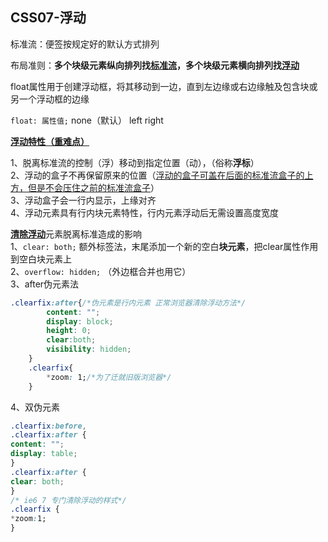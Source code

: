 ## CSS07-浮动

标准流：便签按规定好的默认方式排列

布局准则：**多个块级元素纵向排列找<u>标准流</u>，多个块级元素横向排列找<u>浮动</u>**

float属性用于创建浮动框，将其移动到一边，直到左边缘或右边缘触及包含块或另一个浮动框的边缘

`float: 属性值;` none（默认） left right

<u>**浮动特性（重难点）**</u>

1、脱离标准流的控制（浮）移动到指定位置（动），（俗称**浮标**）<br/>2、浮动的盒子不再保留原来的位置（<u>浮动的盒子可盖在后面的标准流盒子的上方，但是不会压住之前的标准流盒子</u>）<br/>3、浮动盒子会一行内显示，上缘对齐<br/>4、浮动元素具有行内块元素特性，行内元素浮动后无需设置高度宽度

<u>**清除浮动**</u>元素脱离标准造成的影响<br />1、`clear: both;` 额外标签法，末尾添加一个新的空白**块元素**，把clear属性作用到空白块元素上<br />2、`overflow: hidden;` （外边框合并也用它）<br />3、after伪元素法

```css
.clearfix:after{/*伪元素是行内元素 正常浏览器清除浮动方法*/
        content: "";
        display: block;
        height: 0;
        clear:both;
        visibility: hidden;
    }
    .clearfix{
        *zoom: 1;/*为了迁就旧版浏览器*/
    }
```

4、双伪元素

```css
.clearfix:before,
.clearfix:after {
content: "";
display: table;
}
.clearfix:after {
clear: both;
}
/* ie6 7 专门清除浮动的样式*/
.clearfix {
*zoom:1;
}
```

